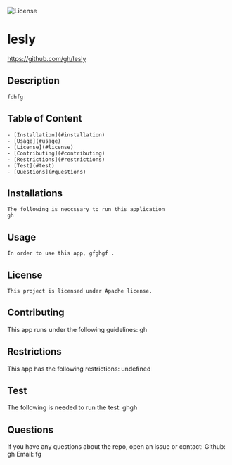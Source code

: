 
![License](https://img.shields.io/badge/License-Apache-informational)

# lesly
https://github.com/gh/lesly
    
## Description 
    fdhfg 

## Table of Content
    - [Installation](#installation)
    - [Usage](#usage)
    - [License](#license)
    - [Contributing](#contributing)
    - [Restrictions](#restrictions)
    - [Test](#test)
    - [Questions](#questions)

## Installations
    The following is neccssary to run this application
    gh

## Usage
    In order to use this app, gfghgf .

## License
    This project is licensed under Apache license.
    
## Contributing
This app runs under the following guidelines:
gh

## Restrictions
This app has the following restrictions: 
undefined
 
## Test
The following is needed to run the test:
ghgh
    
## Questions
If you have any questions about the repo, open an issue or contact:
Github: gh
Email: fg
    
    